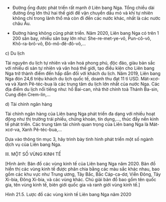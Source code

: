 - Đường ống được phát triển rất mạnh ở Liên bang Nga. Tổng chiều dài đường ống lớn thứ hai thế giới để vận chuyển dầu mỏ và khí tự nhiên không chỉ trong lãnh thổ mà còn đi đến các nước khác, nhất là các nước châu Âu.

- Đường hàng không cũng phát triển. Năm 2020, Liên bang Nga có trên 1 200 sân bay, nhiều sân bay lớn như: She-re-met-ye-vô, Pun-cô-vô, Khô-ra-brô-vô, Đô-mô-đê-đô-vô,...

c) Du lịch

Tài nguyên du lịch tự nhiên và văn hoá phong phú, độc đáo, giàu bản sắc với nhiều di sản tự nhiên và văn hoá thế giới, tạo điều kiện cho Liên bang Nga trở thành điểm đến hấp dẫn đối với khách du lịch. Năm 2019, Liên bang Nga đón 24,6 triệu khách du lịch quốc tế, doanh thu đạt 11 tỉ USD. Mát-xcơ-va và Xanh Pê-téc-bua là các trung tâm du lịch lớn nhất của nước Nga. Các địa điểm du lịch nổi tiếng như: hồ Bai-can, nhà thờ chính toà Thánh Ba-sin, Cung điện Crem-lin,...

d) Tài chính ngân hàng

Tài chính ngân hàng của Liên bang Nga phát triển đa dạng với nhiều hoạt động như thị trường trái phiếu, chứng khoán, tín dụng,..., thúc đẩy nền kinh tế phát triển. Các trung tâm tài chính quan trọng của Liên bang Nga là Mát-xcơ-va, Xanh Pê-téc-bua,...

Dựa vào thông tin mục 3, hãy trình bày tình hình phát triển một số ngành dịch vụ của Liên bang Nga.

III. MỘT SỐ VÙNG KINH TẾ

[Hình ảnh: Bản đồ các vùng kinh tế của Liên bang Nga năm 2020. Bản đồ hiển thị các vùng kinh tế được phân chia bằng các màu sắc khác nhau, bao gồm các khu vực như Trung ương, Tây Bắc, Bắc Cáp-ca-dơ, Viễn Đông, Tây Xi-bia, Đông Xi-bia, và các vùng khác. Chú giải bản đồ bao gồm tên quốc gia, tên vùng kinh tế, biên giới quốc gia và ranh giới vùng kinh tế.]

Hình 21.5. Lược đồ các vùng kinh tế Liên bang Nga năm 2020
